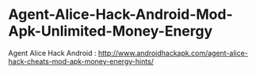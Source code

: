 # Agent-Alice-Hack-Android-Mod-Apk-Unlimited-Money-Energy
Agent Alice Hack Android : http://www.androidhackapk.com/agent-alice-hack-cheats-mod-apk-money-energy-hints/
